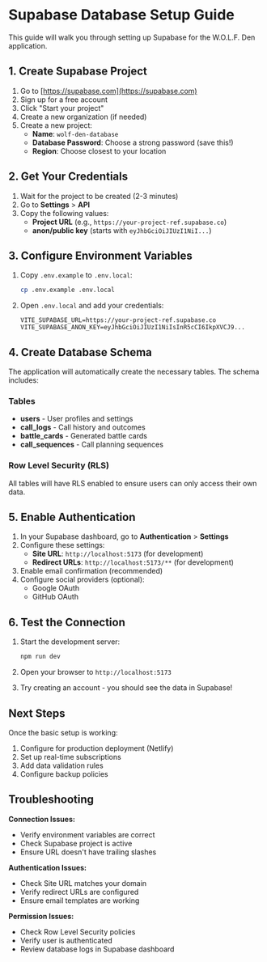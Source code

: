 # Supabase Database Setup Guide

This guide will walk you through setting up Supabase for the W.O.L.F. Den application.

## 1. Create Supabase Project

1. Go to [https://supabase.com](https://supabase.com)
2. Sign up for a free account
3. Click "Start your project"
4. Create a new organization (if needed)
5. Create a new project:
   - **Name**: `wolf-den-database`
   - **Database Password**: Choose a strong password (save this!)
   - **Region**: Choose closest to your location

## 2. Get Your Credentials

1. Wait for the project to be created (2-3 minutes)
2. Go to **Settings** > **API**
3. Copy the following values:
   - **Project URL** (e.g., `https://your-project-ref.supabase.co`)
   - **anon/public key** (starts with `eyJhbGciOiJIUzI1NiI...`)

## 3. Configure Environment Variables

1. Copy `.env.example` to `.env.local`:
   ```bash
   cp .env.example .env.local
   ```

2. Open `.env.local` and add your credentials:
   ```env
   VITE_SUPABASE_URL=https://your-project-ref.supabase.co
   VITE_SUPABASE_ANON_KEY=eyJhbGciOiJIUzI1NiIsInR5cCI6IkpXVCJ9...
   ```

## 4. Create Database Schema

The application will automatically create the necessary tables. The schema includes:

### Tables
- **users** - User profiles and settings
- **call_logs** - Call history and outcomes
- **battle_cards** - Generated battle cards
- **call_sequences** - Call planning sequences

### Row Level Security (RLS)
All tables will have RLS enabled to ensure users can only access their own data.

## 5. Enable Authentication

1. In your Supabase dashboard, go to **Authentication** > **Settings**
2. Configure these settings:
   - **Site URL**: `http://localhost:5173` (for development)
   - **Redirect URLs**: `http://localhost:5173/**` (for development)
3. Enable email confirmation (recommended)
4. Configure social providers (optional):
   - Google OAuth
   - GitHub OAuth

## 6. Test the Connection

1. Start the development server:
   ```bash
   npm run dev
   ```

2. Open your browser to `http://localhost:5173`
3. Try creating an account - you should see the data in Supabase!

## Next Steps

Once the basic setup is working:
1. Configure for production deployment (Netlify)
2. Set up real-time subscriptions
3. Add data validation rules
4. Configure backup policies

## Troubleshooting

**Connection Issues:**
- Verify environment variables are correct
- Check Supabase project is active
- Ensure URL doesn't have trailing slashes

**Authentication Issues:**
- Check Site URL matches your domain
- Verify redirect URLs are configured
- Ensure email templates are working

**Permission Issues:**
- Check Row Level Security policies
- Verify user is authenticated
- Review database logs in Supabase dashboard